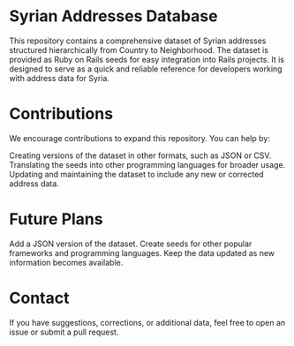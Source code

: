 # Syrian Addresses Database

This repository contains a comprehensive dataset of Syrian addresses structured hierarchically from Country to Neighborhood. 
The dataset is provided as Ruby on Rails seeds for easy integration into Rails projects. 
It is designed to serve as a quick and reliable reference for developers working with address data for Syria.

# Contributions
We encourage contributions to expand this repository. You can help by:

Creating versions of the dataset in other formats, such as JSON or CSV.
Translating the seeds into other programming languages for broader usage.
Updating and maintaining the dataset to include any new or corrected address data.


# Future Plans
Add a JSON version of the dataset.
Create seeds for other popular frameworks and programming languages.
Keep the data updated as new information becomes available.


# Contact
If you have suggestions, corrections, or additional data, feel free to open an issue or submit a pull request.
